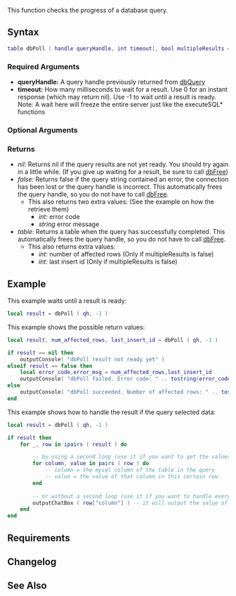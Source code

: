 This function checks the progress of a database query.

Syntax
------

``` lua
table dbPoll ( handle queryHandle, int timeout[, bool multipleResults = false ] )
```

### Required Arguments

-   **queryHandle:** A query handle previously returned from [dbQuery](/dbQuery.md "wikilink")
-   **timeout:** How many milliseconds to wait for a result. Use 0 for an instant response (which may return nil). Use -1 to wait until a result is ready. Note: A wait here will freeze the entire server just like the executeSQL\* functions

### Optional Arguments

### Returns

-   *nil:* Returns nil if the query results are not yet ready. You should try again in a little while. (If you give up waiting for a result, be sure to call [dbFree](/dbFree.md "wikilink"))
-   *false:* Returns false if the query string contained an error, the connection has been lost or the query handle is incorrect. This automatically frees the query handle, so you do not have to call [dbFree](/dbFree.md "wikilink").
    -   This also returns two extra values: (See the example on how the retrieve them)
        -   *int:* error code
        -   *string* error message
-   *table:* Returns a table when the query has successfully completed. This automatically frees the query handle, so you do not have to call [dbFree](/dbFree.md "wikilink").
    -   This also returns extra values:
        -   *int:* number of affected rows (Only if multipleResults is false)
        -   *int:* last insert id (Only if multipleResults is false)

Example
-------

This example waits until a result is ready:

``` lua
local result = dbPoll ( qh, -1 )
```

This example shows the possible return values:

``` lua
local result, num_affected_rows, last_insert_id = dbPoll ( qh, -1 )

if result == nil then
    outputConsole( "dbPoll result not ready yet" )
elseif result == false then
    local error_code,error_msg = num_affected_rows,last_insert_id
    outputConsole( "dbPoll failed. Error code: " .. tostring(error_code) .. "  Error message: " .. tostring(error_msg) )
else
    outputConsole( "dbPoll succeeded. Number of affected rows: " .. tostring(num_affected_rows) .. "  Last insert id: " .. tostring(last_insert_id) )
end
```

This example shows how to handle the result if the query selected data:

``` lua
local result = dbPoll ( qh, -1 )

if result then
    for _, row in ipairs ( result ) do

        -- by using a second loop (use it if you want to get the values of all columns the query selected):
        for column, value in pairs ( row ) do
            -- column = the mysql column of the table in the query
            -- value = the value of that column in this certain row
        end
        
        -- or without a second loop (use it if you want to handle every value in a special way):
        outputChatBox ( row["column"] ) -- it will output the value of the column "column" in this certain row
    end
end
```

Requirements
------------

Changelog
---------

See Also
--------
